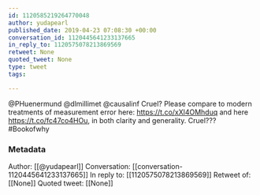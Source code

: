 ```yaml
---
id: 1120585219264770048
author: yudapearl
published_date: 2019-04-23 07:08:30 +00:00
conversation_id: 1120445641233137665
in_reply_to: 1120575078213869569
retweet: None
quoted_tweet: None
type: tweet
tags:

---
```


@PHuenermund @dlmillimet @causalinf Cruel? Please compare to modern treatments of measurement error here:   https://t.co/xXl4OMhduq and here   https://t.co/fc47co4HOu, in both clarity and generality. Cruel???  #Bookofwhy

### Metadata

Author: [[@yudapearl]]
Conversation: [[conversation-1120445641233137665]]
In reply to: [[1120575078213869569]]
Retweet of: [[None]]
Quoted tweet: [[None]]
